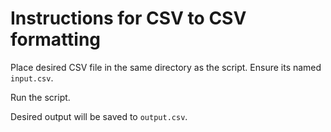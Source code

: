 # Instructions for CSV to CSV formatting

Place desired CSV file in the same directory as the script. Ensure its named `input.csv`.

Run the script.

Desired output will be saved to `output.csv`.
